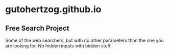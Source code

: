 # gutohertzog.github.io

## Free Search Project

Some of the web searchers, but with no other parameters than the one you are looking for.
No hidden inputs with hidden stuff.
